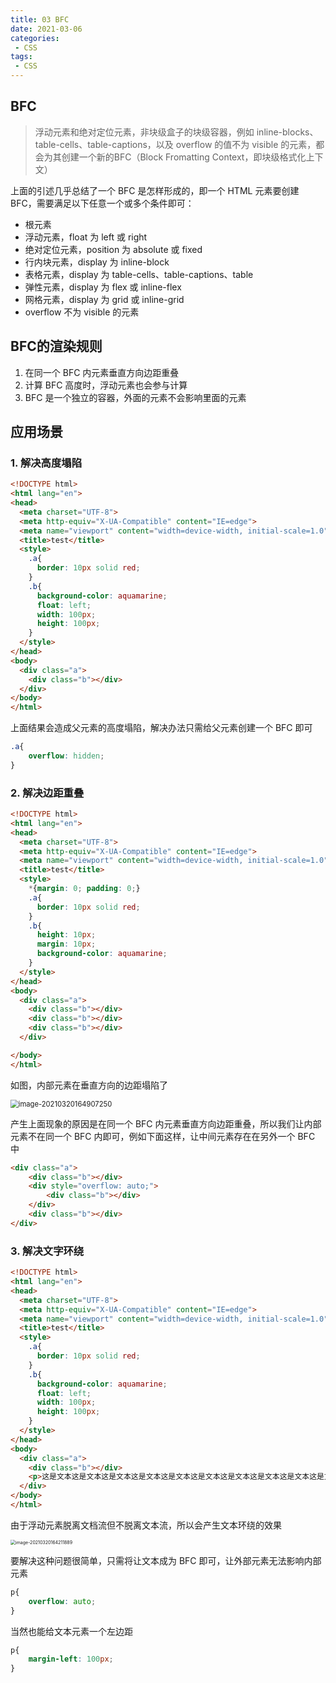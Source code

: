 ```yaml
---
title: 03 BFC
date: 2021-03-06
categories:
 - CSS
tags:
 - CSS
---
```




## BFC

> 浮动元素和绝对定位元素，非块级盒子的块级容器，例如 inline-blocks、table-cells、table-captions，以及 overflow 的值不为 visible 的元素，都会为其创建一个新的BFC（Block Fromatting Context，即块级格式化上下文）

上面的引述几乎总结了一个 BFC 是怎样形成的，即一个 HTML 元素要创建 BFC，需要满足以下任意一个或多个条件即可：

+ 根元素
+ 浮动元素，float 为 left 或 right
+ 绝对定位元素，position 为 absolute 或 fixed
+ 行内块元素，display 为 inline-block
+ 表格元素，display 为 table-cells、table-captions、table
+ 弹性元素，display 为 flex 或 inline-flex
+ 网格元素，display 为 grid 或 inline-grid
+ overflow 不为 visible 的元素



## BFC的渲染规则

1. 在同一个 BFC 内元素垂直方向边距重叠
2. 计算 BFC 高度时，浮动元素也会参与计算
3. BFC 是一个独立的容器，外面的元素不会影响里面的元素



## 应用场景

### 1. 解决高度塌陷

```html
<!DOCTYPE html>
<html lang="en">
<head>
  <meta charset="UTF-8">
  <meta http-equiv="X-UA-Compatible" content="IE=edge">
  <meta name="viewport" content="width=device-width, initial-scale=1.0">
  <title>test</title>
  <style>
    .a{
      border: 10px solid red;
    }
    .b{
      background-color: aquamarine;
      float: left;
      width: 100px;
      height: 100px;
    }
  </style>
</head>
<body>
  <div class="a">
    <div class="b"></div>
  </div>
</body>
</html>
```

上面结果会造成父元素的高度塌陷，解决办法只需给父元素创建一个 BFC 即可

```css
.a{
    overflow: hidden;
}
```



### 2. 解决边距重叠

```html
<!DOCTYPE html>
<html lang="en">
<head>
  <meta charset="UTF-8">
  <meta http-equiv="X-UA-Compatible" content="IE=edge">
  <meta name="viewport" content="width=device-width, initial-scale=1.0">
  <title>test</title>
  <style>
    *{margin: 0; padding: 0;}
    .a{
      border: 10px solid red;
    }
    .b{
      height: 10px;
      margin: 10px;
      background-color: aquamarine;
    }
  </style>
</head>
<body>
  <div class="a">
    <div class="b"></div>
    <div class="b"></div>
    <div class="b"></div>
  </div>

</body>
</html>
```

如图，内部元素在垂直方向的边距塌陷了

<img src="@img/image-20210320164907250.png" alt="image-20210320164907250" style="zoom:80%;" />

产生上面现象的原因是在同一个 BFC 内元素垂直方向边距重叠，所以我们让内部元素不在同一个 BFC 内即可，例如下面这样，让中间元素存在在另外一个 BFC 中

```html
<div class="a">
    <div class="b"></div>
    <div style="overflow: auto;">
        <div class="b"></div>
    </div>
    <div class="b"></div>
</div>
```



### 3. 解决文字环绕

```html
<!DOCTYPE html>
<html lang="en">
<head>
  <meta charset="UTF-8">
  <meta http-equiv="X-UA-Compatible" content="IE=edge">
  <meta name="viewport" content="width=device-width, initial-scale=1.0">
  <title>test</title>
  <style>
    .a{
      border: 10px solid red;
    }
    .b{
      background-color: aquamarine;
      float: left;
      width: 100px;
      height: 100px;
    }
  </style>
</head>
<body>
  <div class="a">
    <div class="b"></div>
    <p>这是文本这是文本这是文本这是文本这是文本这是文本这是文本这是文本这是文本这是文本这是文本这是文本这是文本这是文本这是文本这是文本这是文本这是文本这是文本这是文本这是文本这是文本这是文本这是文本这是文本这是文本这是文本这是文本这是文本这是文本这是文本这是文本这是文本这是文本这是文本这是文本这是文本这是文本这是文本这是文本这是文本这是文本这是文本这是文本这是文本这是文本这是文本这是文本这是文本这是文本这是文本这是文本这是文本这是文本这是文本这是文本这是文本这是文本这是文本这是文本这是文本这是文本这是文本这是文本这是文本这是文本这是文本这是文本这是文本这是文本这是文本这是文本这是文本这是文本这是文本这是文本这是文本这是文本这是文本这是文本这是文本这是文本这是文本这是文本这是文本这是文本这是文本这是文本这是文本这是文本这是文本这是文本这是文本这是文本这是文本这是文本这是文本这是文本这是文本这是文本这是文本这是文本这是文本这是文本这是文本这是文本这是文本这是文本这是文本这是文本</p>
  </div>
</body>
</html>
```

由于浮动元素脱离文档流但不脱离文本流，所以会产生文本环绕的效果

<img src="@img/image-20210320164211889.png" alt="image-20210320164211889" style="zoom: 50%;" />

要解决这种问题很简单，只需将让文本成为 BFC 即可，让外部元素无法影响内部元素

```css
p{
    overflow: auto;
}
```

当然也能给文本元素一个左边距

```css
p{
    margin-left: 100px;
}
```

